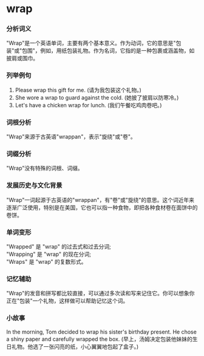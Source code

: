 # wrap

### 分析词义

  

"Wrap"是一个英语单词，主要有两个基本意义。作为动词，它的意思是"包装"或"包围"，例如，用纸包装礼物。作为名词，它指的是一种包裹或涵盖物，如披肩或围巾。

  

### 列举例句

  

1.  Please wrap this gift for me. (请为我包装这个礼物。)
2.  She wore a wrap to guard against the cold. (她披了披肩以防寒冷。)
3.  Let's have a chicken wrap for lunch. (我们午餐吃鸡肉卷吧。)

  

### 词根分析

  

"Wrap"来源于古英语"wrappan"，表示"旋绕"或"卷"。

  

### 词缀分析

  

"Wrap"没有特殊的词根、词缀。

  

### 发展历史与文化背景

  

"Wrap"一词起源于古英语的"wrappan"，有"卷"或"旋绕"的意思。这个词近年来逐渐广泛使用，特别是在美国，它也可以指一种食物，即把各种食材卷在面饼中的卷饼。

  

### 单词变形

  

"Wrapped" 是 "wrap" 的过去式和过去分词;  
"Wrapping" 是 "wrap" 的现在分词;  
"Wraps" 是 "wrap" 的复数形式。

  

### 记忆辅助

  

"Wrap"的发音和拼写都比较直接，可以通过多次读和写来记住它。你可以想象你正在"包装"一个礼物，这样做可以帮助记忆这个词。

  

### 小故事

  

In the morning, Tom decided to wrap his sister's birthday present. He chose a shiny paper and carefully wrapped the box. (早上，汤姆决定包装他妹妹的生日礼物。他选了一张闪亮的纸，小心翼翼地包起了盒子。)
